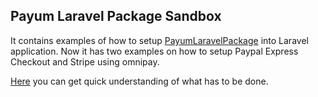 ## Payum Laravel Package Sandbox

It contains examples of how to setup [PayumLaravelPackage](https://github.com/Payum/PayumLaravelPackage) into Laravel application. 
Now it has two examples on how to setup Paypal Express Checkout and Stripe using omnipay.
 
[Here](https://github.com/makasim/PayumLaravelBundleSandbox/compare/master...payum-examples2) you can get quick understanding of what has to be done.
